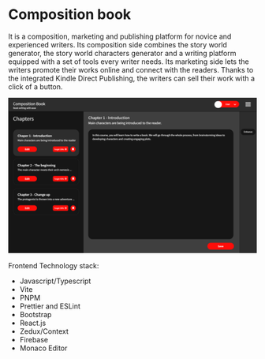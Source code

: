 # Composition book

It is a composition, marketing and publishing platform for novice and experienced writers.
Its composition side combines the story world generator, the story world characters generator and a writing platform equipped with a set of tools every writer needs.
Its marketing side lets the writers promote their works online and connect with the readers. 
Thanks to the integrated Kindle Direct Publishing, the writers can sell their work with a click of a button.

![Main Editor](./readme_assets/main_editor.png)

Frontend Technology stack:
- Javascript/Typescript
- Vite
- PNPM
- Prettier and ESLint
- Bootstrap
- React.js
- Zedux/Context
- Firebase
- Monaco Editor
